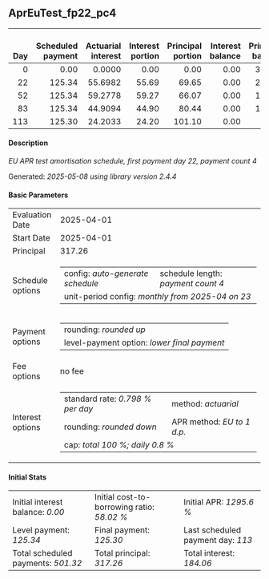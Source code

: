 <h2>AprEuTest_fp22_pc4</h2>
<table>
    <thead style="vertical-align: bottom;">
        <th style="text-align: right;">Day</th>
        <th style="text-align: right;">Scheduled payment</th>
        <th style="text-align: right;">Actuarial interest</th>
        <th style="text-align: right;">Interest portion</th>
        <th style="text-align: right;">Principal portion</th>
        <th style="text-align: right;">Interest balance</th>
        <th style="text-align: right;">Principal balance</th>
        <th style="text-align: right;">Total actuarial interest</th>
        <th style="text-align: right;">Total interest</th>
        <th style="text-align: right;">Total principal</th>
    </thead>
    <tr style="text-align: right;">
        <td class="ci00">0</td>
        <td class="ci01" style="white-space: nowrap;">0.00</td>
        <td class="ci02">0.0000</td>
        <td class="ci03">0.00</td>
        <td class="ci04">0.00</td>
        <td class="ci05">0.00</td>
        <td class="ci06">317.26</td>
        <td class="ci07">0.0000</td>
        <td class="ci08">0.00</td>
        <td class="ci09">0.00</td>
    </tr>
    <tr style="text-align: right;">
        <td class="ci00">22</td>
        <td class="ci01" style="white-space: nowrap;">125.34</td>
        <td class="ci02">55.6982</td>
        <td class="ci03">55.69</td>
        <td class="ci04">69.65</td>
        <td class="ci05">0.00</td>
        <td class="ci06">247.61</td>
        <td class="ci07">55.6982</td>
        <td class="ci08">55.69</td>
        <td class="ci09">69.65</td>
    </tr>
    <tr style="text-align: right;">
        <td class="ci00">52</td>
        <td class="ci01" style="white-space: nowrap;">125.34</td>
        <td class="ci02">59.2778</td>
        <td class="ci03">59.27</td>
        <td class="ci04">66.07</td>
        <td class="ci05">0.00</td>
        <td class="ci06">181.54</td>
        <td class="ci07">114.9760</td>
        <td class="ci08">114.96</td>
        <td class="ci09">135.72</td>
    </tr>
    <tr style="text-align: right;">
        <td class="ci00">83</td>
        <td class="ci01" style="white-space: nowrap;">125.34</td>
        <td class="ci02">44.9094</td>
        <td class="ci03">44.90</td>
        <td class="ci04">80.44</td>
        <td class="ci05">0.00</td>
        <td class="ci06">101.10</td>
        <td class="ci07">159.8854</td>
        <td class="ci08">159.86</td>
        <td class="ci09">216.16</td>
    </tr>
    <tr style="text-align: right;">
        <td class="ci00">113</td>
        <td class="ci01" style="white-space: nowrap;">125.30</td>
        <td class="ci02">24.2033</td>
        <td class="ci03">24.20</td>
        <td class="ci04">101.10</td>
        <td class="ci05">0.00</td>
        <td class="ci06">0.00</td>
        <td class="ci07">184.0887</td>
        <td class="ci08">184.06</td>
        <td class="ci09">317.26</td>
    </tr>
</table>
<h4>Description</h4>
<p><i>EU APR test amortisation schedule, first payment day 22, payment count 4</i></p>
<p>Generated: <i>2025-05-08 using library version 2.4.4</i></p>
<h4>Basic Parameters</h4>
<table>
    <tr>
        <td>Evaluation Date</td>
        <td>2025-04-01</td>
    </tr>
    <tr>
        <td>Start Date</td>
        <td>2025-04-01</td>
    </tr>
    <tr>
        <td>Principal</td>
        <td>317.26</td>
    </tr>
    <tr>
        <td>Schedule options</td>
        <td>
            <table>
                <tr>
                    <td>config: <i>auto-generate schedule</i></td>
                    <td>schedule length: <i><i>payment count</i> 4</i></td>
                </tr>
                <tr>
                    <td colspan="2" style="white-space: nowrap;">unit-period config: <i>monthly from 2025-04 on 23</i></td>
                </tr>
            </table>
        </td>
    </tr>
    <tr>
        <td>Payment options</td>
        <td>
            <table>
                <tr>
                    <td>rounding: <i>rounded up</i></td>
                </tr>
                <tr>
                    <td>level-payment option: <i>lower&nbsp;final&nbsp;payment</i></td>
                </tr>
            </table>
        </td>
    </tr>
    <tr>
        <td>Fee options</td>
        <td>no fee
        </td>
    </tr>
    <tr>
        <td>Interest options</td>
        <td>
            <table>
                <tr>
                    <td>standard rate: <i>0.798 % per day</i></td>
                    <td>method: <i>actuarial</i></td>
                </tr>
                <tr>
                    <td>rounding: <i>rounded down</i></td>
                    <td>APR method: <i>EU to 1 d.p.</i></td>
                </tr>
                <tr>
                    <td colspan="2">cap: <i>total 100 %; daily 0.8 %</td>
                </tr>
            </table>
        </td>
    </tr>
</table>
<h4>Initial Stats</h4>
<table>
    <tr>
        <td>Initial interest balance: <i>0.00</i></td>
        <td>Initial cost-to-borrowing ratio: <i>58.02 %</i></td>
        <td>Initial APR: <i>1295.6 %</i></td>
    </tr>
    <tr>
        <td>Level payment: <i>125.34</i></td>
        <td>Final payment: <i>125.30</i></td>
        <td>Last scheduled payment day: <i>113</i></td>
    </tr>
    <tr>
        <td>Total scheduled payments: <i>501.32</i></td>
        <td>Total principal: <i>317.26</i></td>
        <td>Total interest: <i>184.06</i></td>
    </tr>
</table>